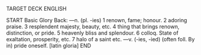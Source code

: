 TARGET DECK
ENGLISH

START
Basic
Glory
Back: —n. (pl. -ies) 1 renown, fame; honour. 2 adoring praise. 3 resplendent majesty, beauty, etc. 4 thing that brings renown, distinction, or pride. 5 heavenly bliss and splendour. 6 colloq. State of exaltation, prosperity, etc. 7 halo of a saint etc. —v. (-ies, -ied) (often foll. By in) pride oneself. [latin gloria]
END
